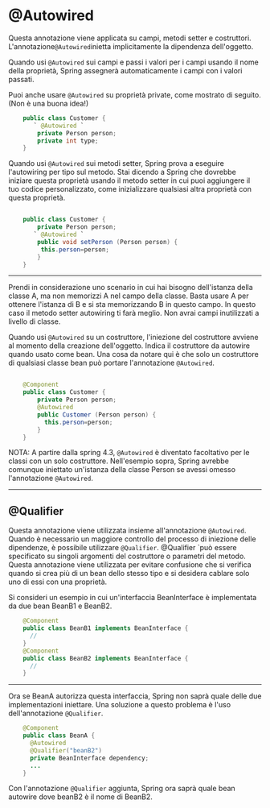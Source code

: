 # @Autowired

Questa annotazione viene applicata su campi, metodi setter e costruttori. L'annotazione` @Autowired `inietta implicitamente la dipendenza dell'oggetto.

Quando usi `@Autowired` sui campi e passi i valori per i campi usando il nome della proprietà, Spring assegnerà automaticamente i campi con i valori passati.

Puoi anche usare `@Autowired` su proprietà private, come mostrato di seguito. (Non è una buona idea!)

```java
    public class Customer {
       ` @Autowired `                              
        private Person person;                   
        private int type;
    }
```

Quando usi `@Autowired` sui metodi setter, Spring prova a eseguire l'autowiring per tipo sul metodo. Stai dicendo a Spring che dovrebbe iniziare questa proprietà usando il metodo setter in cui puoi aggiungere il tuo codice personalizzato, come inizializzare qualsiasi altra proprietà con questa proprietà.

```java

    public class Customer {                                                                                         
        private Person person;
       ` @Autowired `                                                                                                     
        public void setPerson (Person person) {
         this.person=person;
        }
    }
```

---

Prendi in considerazione uno scenario in cui hai bisogno dell'istanza della classe A, ma non memorizzi A nel campo della classe. Basta usare A per ottenere l'istanza di B e si sta memorizzando B in questo campo. In questo caso il metodo setter autowiring ti farà meglio. Non avrai campi inutilizzati a livello di classe.

Quando usi `@Autowired` su un costruttore, l'iniezione del costruttore avviene al momento della creazione dell'oggetto. Indica il costruttore da autowire quando usato come bean. Una cosa da notare qui è che solo un costruttore di qualsiasi classe bean può portare l'annotazione `@Autowired`.

```java

    @Component
    public class Customer {
        private Person person;
        @Autowired
        public Customer (Person person) {          
          this.person=person;
        }
    }
```

NOTA: A partire dalla spring 4.3, `@Autowired` è diventato facoltativo per le classi con un solo costruttore. Nell'esempio sopra, Spring avrebbe comunque iniettato un'istanza della classe Person se avessi omesso l'annotazione `@Autowired`.


---

## @Qualifier

Questa annotazione viene utilizzata insieme all'annotazione `@Autowired`. Quando è necessario un maggiore controllo del processo di iniezione delle dipendenze, è possibile utilizzare `@Qualifier`. @Qualifier `può essere specificato su singoli argomenti del costruttore o parametri del metodo. Questa annotazione viene utilizzata per evitare confusione che si verifica quando si crea più di un bean dello stesso tipo e si desidera cablare solo uno di essi con una proprietà.

Si consideri un esempio in cui un'interfaccia BeanInterface è implementata da due bean BeanB1 e BeanB2.

```java
    @Component
    public class BeanB1 implements BeanInterface {
      //
    }
    @Component
    public class BeanB2 implements BeanInterface {
      //
    }
```

---

Ora se BeanA autorizza questa interfaccia, Spring non saprà quale delle due implementazioni iniettare.
Una soluzione a questo problema è l'uso dell'annotazione `@Qualifier`.

```java
    @Component
    public class BeanA {
      @Autowired
      @Qualifier("beanB2")
      private BeanInterface dependency;
      ...
    }
```

Con l'annotazione `@Qualifier` aggiunta, Spring ora saprà quale bean autowire dove beanB2 è il nome di BeanB2.
